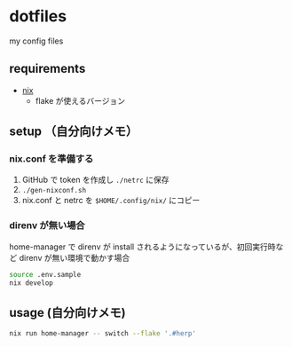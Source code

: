 # dotfiles

my config files

## requirements

- [nix](https://nixos.org/)
  - flake が使えるバージョン

## setup （自分向けメモ）

### nix.conf を準備する

1. GitHub で token を作成し `./netrc` に保存
2. `./gen-nixconf.sh`
3. nix.conf と netrc を `$HOME/.config/nix/` にコピー

### direnv が無い場合

home-manager で direnv が install されるようになっているが、初回実行時など direnv が無い環境で動かす場合

```sh
source .env.sample
nix develop
```

## usage (自分向けメモ)

```sh
nix run home-manager -- switch --flake '.#herp'
```
